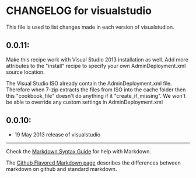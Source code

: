 # CHANGELOG for visualstudio

This file is used to list changes made in each version of visualstudion.

## 0.0.11:

Make this recipe work with Visual Studio 2013 installation as well. Add more attributes to the "install" recipe to specify your own AdminDeployment.xml source location. 

The Visual Studio ISO already contain the AdminDeployment.xml file. Therefore when 7-zip extracts the files from ISO into the cache folder then this "cookbook_file" doesn't do anything if it "create_if_missing". We won't be able to override any custom settings in AdminDeployment.xml

## 0.0.10:

* 19 May 2013 release of visualstudio

- - - 
Check the [Markdown Syntax Guide](http://daringfireball.net/projects/markdown/syntax) for help with Markdown.

The [Github Flavored Markdown page](http://github.github.com/github-flavored-markdown/) describes the differences between markdown on github and standard markdown.
